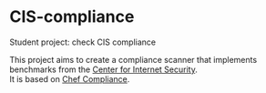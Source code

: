 # CIS-compliance
Student project: check CIS compliance
<br>

This project aims to create a compliance scanner that implements benchmarks from the [Center for Internet Security](https://www.cisecurity.org/). <br> It is based on [Chef Compliance](https://www.chef.io/solutions/compliance/).

